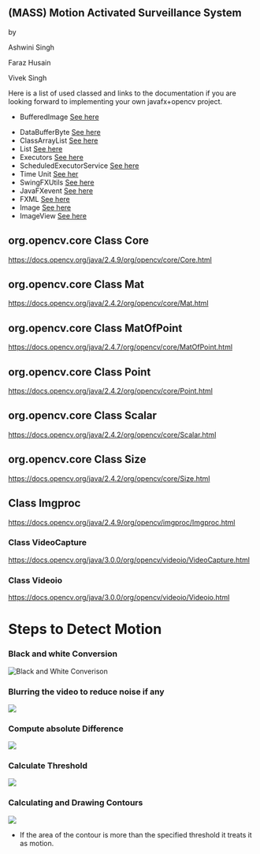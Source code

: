 ## (MASS) Motion Activated Surveillance System

by 

Ashwini Singh

Faraz Husain

Vivek Singh



Here is a list of used classed and links to the documentation if you are looking forward to implementing your own javafx+opencv project.



- BufferedImage  [See here](https://docs.oracle.com/javase/7/docs/api/java/awt/image/BufferedImage.html)

* DataBufferByte [See here](https://docs.oracle.com/javase/7/docs/api/java/awt/image/DataBufferByte.html)
* ClassArrayList  [See here](https://docs.oracle.com/javase/7/docs/api/java/util/ArrayList.html)
* List [See here](https://docs.oracle.com/javase/8/docs/api/java/util/List.html)
* Executors [See here](https://docs.oracle.com/javase/7/docs/api/java/util/concurrent/Executors.html)
* ScheduledExecutorService [See here](https://docs.oracle.com/javase/7/docs/api/java/util/concurrent/ScheduledExecutorService.html)
* Time Unit [See her](https://docs.oracle.com/javase/8/docs/api/java/util/concurrent/TimeUnit.html)
* SwingFXUtils [See here](https://docs.oracle.com/javase/8/javafx/api/javafx/embed/swing/SwingFXUtils.html)
* JavaFXevent [See here](http://www.java2s.com/Tutorials/Java/JavaFX/1100__JavaFX_Events.htm)
* FXML [See here](https://docs.oracle.com/javafx/2/fxml_get_started/why_use_fxml.htm#CHDCHIBE)
* Image [See here](https://docs.oracle.com/javafx/2/api/javafx/scene/image/Image.html)
* ImageView [See here](https://docs.oracle.com/javase/8/javafx/api/javafx/scene/image/ImageView.html)



## org.opencv.core Class Core

<https://docs.opencv.org/java/2.4.9/org/opencv/core/Core.html>

 

## org.opencv.core Class Mat



<https://docs.opencv.org/java/2.4.2/org/opencv/core/Mat.html>

 

## org.opencv.core Class MatOfPoint



<https://docs.opencv.org/java/2.4.7/org/opencv/core/MatOfPoint.html>

 

## org.opencv.core Class Point



<https://docs.opencv.org/java/2.4.2/org/opencv/core/Point.html>



## org.opencv.core Class Scalar



<https://docs.opencv.org/java/2.4.2/org/opencv/core/Scalar.html>



## org.opencv.core Class Size



<https://docs.opencv.org/java/2.4.2/org/opencv/core/Size.html>



## Class Imgproc



<https://docs.opencv.org/java/2.4.9/org/opencv/imgproc/Imgproc.html>



### Class VideoCapture



<https://docs.opencv.org/java/3.0.0/org/opencv/videoio/VideoCapture.html>



### Class Videoio 



https://docs.opencv.org/java/3.0.0/org/opencv/videoio/Videoio.html



# Steps to Detect Motion



### Black and white Conversion



![Black and White Converison](C:\Users\Vivek\Documents\bw.gif)



### Blurring the video to reduce noise if any

![](C:\Users\Vivek\Documents\blur.gif)



### Compute absolute Difference 

![](C:\Users\Vivek\Documents\diff.gif)

###  

### Calculate Threshold

![](C:\Users\Vivek\Documents\thresh.gif)



### Calculating and Drawing Contours

![](C:\Users\Vivek\Documents\contour.gif)



* If the area of the contour is more than the specified threshold it treats it as motion.